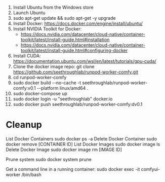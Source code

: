 
1. Install Ubuntu from the Windows store
2. Launch Ubuntu
3. sudo apt-get update && sudo apt-get -y upgrade
4. Install Docker: https://docs.docker.com/engine/install/ubuntu/
5. Install NVIDIA Toolkit for Docker: 
    - https://docs.nvidia.com/datacenter/cloud-native/container-toolkit/latest/install-guide.html#installation
    - https://docs.nvidia.com/datacenter/cloud-native/container-toolkit/latest/install-guide.html#configuring-docker
6. Install CUDA: https://documentation.ubuntu.com/wsl/en/latest/tutorials/gpu-cuda/
7. Clone the docker image repo: git clone https://github.com/seethroughlab/runpod-worker-comfy.git
8. cd runpod-worker-comfy
9. sudo docker build --no-cache -t seethroughlab/runpod-worker-comfy:v0.1 --platform linux/amd64 .
10. sudo docker-compose up
11. sudo docker login -u "seethroughlab" docker.io
12. sudo docker push seethroughlab/runpod-worker-comfy:dv0.1



# Cleanup
List Docker Containers		sudo docker ps -a
Delete Docker Container		sudo docker remove [CONTAINER ID]
List Docker Images			sudo docker image ls
Delete Docker Image			sudo docker image rm [IMAGE ID]

Prune system                sudo docker system prune

Get a command line in a running container: sudo docker exec -it comfyui-worker /bin/bash